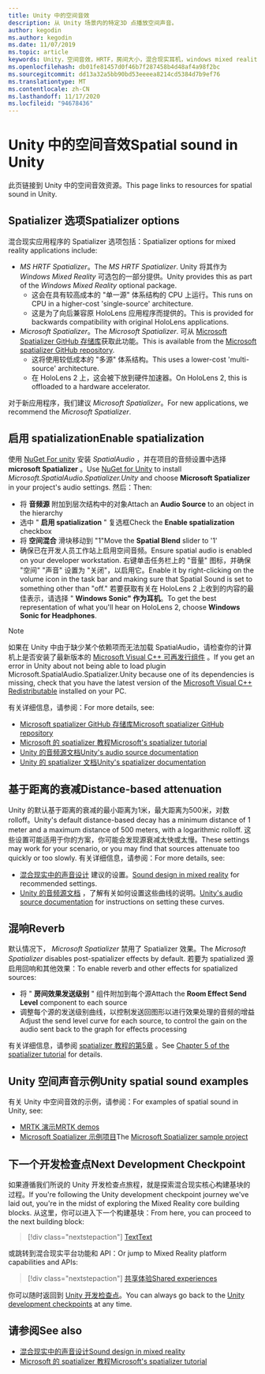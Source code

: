 ```yaml
---
title: Unity 中的空间音效
description: 从 Unity 场景内的特定3D 点播放空间声音。
author: kegodin
ms.author: kegodin
ms.date: 11/07/2019
ms.topic: article
keywords: Unity，空间音效，HRTF，房间大小，混合现实耳机，windows mixed reality 耳机，虚拟现实耳机，MRTK，混合现实工具包，spatializer，回音
ms.openlocfilehash: db01fe81457d0f46b7f287458b4d48af4a98f2bc
ms.sourcegitcommit: dd13a32a5bb90bd53eeeea8214cd5384d7b9ef76
ms.translationtype: MT
ms.contentlocale: zh-CN
ms.lasthandoff: 11/17/2020
ms.locfileid: "94678436"
---
```

# <a name="spatial-sound-in-unity"></a><span data-ttu-id="5b9d7-104">Unity 中的空间音效</span><span class="sxs-lookup"><span data-stu-id="5b9d7-104">Spatial sound in Unity</span></span>

<span data-ttu-id="5b9d7-105">此页链接到 Unity 中的空间音效资源。</span><span class="sxs-lookup"><span data-stu-id="5b9d7-105">This page links to resources for spatial sound in Unity.</span></span>

## <a name="spatializer-options"></a><span data-ttu-id="5b9d7-106">Spatializer 选项</span><span class="sxs-lookup"><span data-stu-id="5b9d7-106">Spatializer options</span></span>
<span data-ttu-id="5b9d7-107">混合现实应用程序的 Spatializer 选项包括：</span><span class="sxs-lookup"><span data-stu-id="5b9d7-107">Spatializer options for mixed reality applications include:</span></span>
* <span data-ttu-id="5b9d7-108">*MS HRTF Spatializer*。</span><span class="sxs-lookup"><span data-stu-id="5b9d7-108">The *MS HRTF Spatializer*.</span></span> <span data-ttu-id="5b9d7-109">Unity 将其作为 *Windows Mixed Reality* 可选包的一部分提供。</span><span class="sxs-lookup"><span data-stu-id="5b9d7-109">Unity provides this as part of the *Windows Mixed Reality* optional package.</span></span>
  * <span data-ttu-id="5b9d7-110">这会在具有较高成本的 "单一源" 体系结构的 CPU 上运行。</span><span class="sxs-lookup"><span data-stu-id="5b9d7-110">This runs on CPU in a higher-cost 'single-source' architecture.</span></span>
  * <span data-ttu-id="5b9d7-111">这是为了向后兼容原 HoloLens 应用程序而提供的。</span><span class="sxs-lookup"><span data-stu-id="5b9d7-111">This is provided for backwards compatibility with original HoloLens applications.</span></span>
* <span data-ttu-id="5b9d7-112">*Microsoft Spatializer*。</span><span class="sxs-lookup"><span data-stu-id="5b9d7-112">The *Microsoft Spatializer*.</span></span> <span data-ttu-id="5b9d7-113">可从 [Microsoft Spatializer GitHub 存储库](https://github.com/microsoft/spatialaudio-unity)获取此功能。</span><span class="sxs-lookup"><span data-stu-id="5b9d7-113">This is available from the [Microsoft spatializer GitHub repository](https://github.com/microsoft/spatialaudio-unity).</span></span>
  * <span data-ttu-id="5b9d7-114">这将使用较低成本的 "多源" 体系结构。</span><span class="sxs-lookup"><span data-stu-id="5b9d7-114">This uses a lower-cost 'multi-source' architecture.</span></span>
  * <span data-ttu-id="5b9d7-115">在 HoloLens 2 上，这会被下放到硬件加速器。</span><span class="sxs-lookup"><span data-stu-id="5b9d7-115">On HoloLens 2, this is offloaded to a hardware accelerator.</span></span>

<span data-ttu-id="5b9d7-116">对于新应用程序，我们建议 *Microsoft Spatializer*。</span><span class="sxs-lookup"><span data-stu-id="5b9d7-116">For new applications, we recommend the *Microsoft Spatializer*.</span></span>

## <a name="enable-spatialization"></a><span data-ttu-id="5b9d7-117">启用 spatialization</span><span class="sxs-lookup"><span data-stu-id="5b9d7-117">Enable spatialization</span></span>

<span data-ttu-id="5b9d7-118">使用 [NuGet For unity](https://github.com/GlitchEnzo/NuGetForUnity/releases/latest) 安装 _SpatialAudio_ ，并在项目的音频设置中选择 **microsoft Spatializer** 。</span><span class="sxs-lookup"><span data-stu-id="5b9d7-118">Use [NuGet for Unity](https://github.com/GlitchEnzo/NuGetForUnity/releases/latest) to install _Microsoft.SpatialAudio.Spatializer.Unity_ and choose **Microsoft Spatializer** in your project's audio settings.</span></span> <span data-ttu-id="5b9d7-119">然后：</span><span class="sxs-lookup"><span data-stu-id="5b9d7-119">Then:</span></span>
* <span data-ttu-id="5b9d7-120">将 **音频源** 附加到层次结构中的对象</span><span class="sxs-lookup"><span data-stu-id="5b9d7-120">Attach an **Audio Source** to an object in the hierarchy</span></span>
* <span data-ttu-id="5b9d7-121">选中 " **启用 spatialization** " 复选框</span><span class="sxs-lookup"><span data-stu-id="5b9d7-121">Check the **Enable spatialization** checkbox</span></span>
* <span data-ttu-id="5b9d7-122">将 **空间混合** 滑块移动到 "1"</span><span class="sxs-lookup"><span data-stu-id="5b9d7-122">Move the **Spatial Blend** slider to '1'</span></span>
* <span data-ttu-id="5b9d7-123">确保已在开发人员工作站上启用空间音频。</span><span class="sxs-lookup"><span data-stu-id="5b9d7-123">Ensure spatial audio is enabled on your developer workstation.</span></span> <span data-ttu-id="5b9d7-124">右键单击任务栏上的 "音量" 图标，并确保 "空间" "声音" 设置为 "关闭"，以启用它。</span><span class="sxs-lookup"><span data-stu-id="5b9d7-124">Enable it by right-clicking on the volume icon in the task bar and making sure that Spatial Sound is set to something other than "off."</span></span> <span data-ttu-id="5b9d7-125">若要获取有关在 HoloLens 2 上收到的内容的最佳表示，请选择 " **Windows Sonic" 作为耳机**。</span><span class="sxs-lookup"><span data-stu-id="5b9d7-125">To get the best representation of what you'll hear on HoloLens 2, choose **Windows Sonic for Headphones**.</span></span>

>[!NOTE]
><span data-ttu-id="5b9d7-126">如果在 Unity 中由于缺少某个依赖项而无法加载 SpatialAudio，请检查你的计算机上是否安装了最新版本的 [Microsoft Visual C++ 可再发行组件](https://support.microsoft.com/en-us/help/2977003/the-latest-supported-visual-c-downloads) 。</span><span class="sxs-lookup"><span data-stu-id="5b9d7-126">If you get an error in Unity about not being able to load plugin Microsoft.SpatialAudio.Spatializer.Unity because one of its dependencies is missing, check that you have the latest version of the [Microsoft Visual C++ Redistributable](https://support.microsoft.com/en-us/help/2977003/the-latest-supported-visual-c-downloads) installed on your PC.</span></span>

<span data-ttu-id="5b9d7-127">有关详细信息，请参阅：</span><span class="sxs-lookup"><span data-stu-id="5b9d7-127">For more details, see:</span></span>
* [<span data-ttu-id="5b9d7-128">Microsoft spatializer GitHub 存储库</span><span class="sxs-lookup"><span data-stu-id="5b9d7-128">Microsoft spatializer GitHub repository</span></span>](https://github.com/microsoft/spatialaudio-unity)
* [<span data-ttu-id="5b9d7-129">Microsoft 的 spatializer 教程</span><span class="sxs-lookup"><span data-stu-id="5b9d7-129">Microsoft's spatializer tutorial</span></span>](tutorials/unity-spatial-audio-ch1.md)
* [<span data-ttu-id="5b9d7-130">Unity 的音频源文档</span><span class="sxs-lookup"><span data-stu-id="5b9d7-130">Unity's audio source documentation</span></span>](https://docs.unity3d.com/2019.3/Documentation/Manual/class-AudioSource.html)
* [<span data-ttu-id="5b9d7-131">Unity 的 spatializer 文档</span><span class="sxs-lookup"><span data-stu-id="5b9d7-131">Unity's spatializer documentation</span></span>](https://docs.unity3d.com/Manual/VRAudioSpatializer.html)

## <a name="distance-based-attenuation"></a><span data-ttu-id="5b9d7-132">基于距离的衰减</span><span class="sxs-lookup"><span data-stu-id="5b9d7-132">Distance-based attenuation</span></span>
<span data-ttu-id="5b9d7-133">Unity 的默认基于距离的衰减的最小距离为1米，最大距离为500米，对数 rolloff。</span><span class="sxs-lookup"><span data-stu-id="5b9d7-133">Unity's default distance-based decay has a minimum distance of 1 meter and a maximum distance of 500 meters, with a logarithmic rolloff.</span></span> <span data-ttu-id="5b9d7-134">这些设置可能适用于你的方案，你可能会发现源衰减太快或太慢。</span><span class="sxs-lookup"><span data-stu-id="5b9d7-134">These settings may work for your scenario, or you may find that sources attenuate too quickly or too slowly.</span></span> <span data-ttu-id="5b9d7-135">有关详细信息，请参阅：</span><span class="sxs-lookup"><span data-stu-id="5b9d7-135">For more details, see:</span></span>
* <span data-ttu-id="5b9d7-136">[混合现实中的声音设计](../../design/spatial-sound-design.md) 建议的设置。</span><span class="sxs-lookup"><span data-stu-id="5b9d7-136">[Sound design in mixed reality](../../design/spatial-sound-design.md) for recommended settings.</span></span>
* <span data-ttu-id="5b9d7-137">[Unity 的音频源文档](https://docs.unity3d.com/2019.3/Documentation/Manual/class-AudioSource.html) ，了解有关如何设置这些曲线的说明。</span><span class="sxs-lookup"><span data-stu-id="5b9d7-137">[Unity's audio source documentation](https://docs.unity3d.com/2019.3/Documentation/Manual/class-AudioSource.html) for instructions on setting these curves.</span></span>

## <a name="reverb"></a><span data-ttu-id="5b9d7-138">混响</span><span class="sxs-lookup"><span data-stu-id="5b9d7-138">Reverb</span></span>
<span data-ttu-id="5b9d7-139">默认情况下， _Microsoft Spatializer_ 禁用了 Spatializer 效果。</span><span class="sxs-lookup"><span data-stu-id="5b9d7-139">The _Microsoft Spatializer_ disables post-spatializer effects by default.</span></span> <span data-ttu-id="5b9d7-140">若要为 spatialized 源启用回响和其他效果：</span><span class="sxs-lookup"><span data-stu-id="5b9d7-140">To enable reverb and other effects for spatialized sources:</span></span>
* <span data-ttu-id="5b9d7-141">将 " **房间效果发送级别** " 组件附加到每个源</span><span class="sxs-lookup"><span data-stu-id="5b9d7-141">Attach the **Room Effect Send Level** component to each source</span></span>
* <span data-ttu-id="5b9d7-142">调整每个源的发送级别曲线，以控制发送回图形以进行效果处理的音频的增益</span><span class="sxs-lookup"><span data-stu-id="5b9d7-142">Adjust the send level curve for each source, to control the gain on the audio sent back to the graph for effects processing</span></span>

<span data-ttu-id="5b9d7-143">有关详细信息，请参阅 [spatializer 教程的第5章](tutorials/unity-spatial-audio-ch5.md) 。</span><span class="sxs-lookup"><span data-stu-id="5b9d7-143">See [Chapter 5 of the spatializer tutorial](tutorials/unity-spatial-audio-ch5.md) for details.</span></span>

## <a name="unity-spatial-sound-examples"></a><span data-ttu-id="5b9d7-144">Unity 空间声音示例</span><span class="sxs-lookup"><span data-stu-id="5b9d7-144">Unity spatial sound examples</span></span>
<span data-ttu-id="5b9d7-145">有关 Unity 中空间音效的示例，请参阅：</span><span class="sxs-lookup"><span data-stu-id="5b9d7-145">For examples of spatial sound in Unity, see:</span></span>
* [<span data-ttu-id="5b9d7-146">MRTK 演示</span><span class="sxs-lookup"><span data-stu-id="5b9d7-146">MRTK demos</span></span>](https://github.com/microsoft/MixedRealityToolkit-Unity/tree/mrtk_release/Assets/MixedRealityToolkit.Examples/Demos/Audio)
* <span data-ttu-id="5b9d7-147">[Microsoft Spatializer 示例项目](https://github.com/microsoft/spatialaudio-unity/tree/master/Samples/MicrosoftSpatializerSample)</span><span class="sxs-lookup"><span data-stu-id="5b9d7-147">The [Microsoft Spatializer sample project](https://github.com/microsoft/spatialaudio-unity/tree/master/Samples/MicrosoftSpatializerSample)</span></span>

## <a name="next-development-checkpoint"></a><span data-ttu-id="5b9d7-148">下一个开发检查点</span><span class="sxs-lookup"><span data-stu-id="5b9d7-148">Next Development Checkpoint</span></span>

<span data-ttu-id="5b9d7-149">如果遵循我们所说的 Unity 开发检查点旅程，就是探索混合现实核心构建基块的过程。</span><span class="sxs-lookup"><span data-stu-id="5b9d7-149">If you're following the Unity development checkpoint journey we've laid out, you're in the midst of exploring the Mixed Reality core building blocks.</span></span> <span data-ttu-id="5b9d7-150">从这里，你可以进入下一个构建基块：</span><span class="sxs-lookup"><span data-stu-id="5b9d7-150">From here, you can proceed to the next building block:</span></span>

> [!div class="nextstepaction"]
> [<span data-ttu-id="5b9d7-151">Text</span><span class="sxs-lookup"><span data-stu-id="5b9d7-151">Text</span></span>](text-in-unity.md)

<span data-ttu-id="5b9d7-152">或跳转到混合现实平台功能和 API：</span><span class="sxs-lookup"><span data-stu-id="5b9d7-152">Or jump to Mixed Reality platform capabilities and APIs:</span></span>

> [!div class="nextstepaction"]
> [<span data-ttu-id="5b9d7-153">共享体验</span><span class="sxs-lookup"><span data-stu-id="5b9d7-153">Shared experiences</span></span>](shared-experiences-in-unity.md)

<span data-ttu-id="5b9d7-154">你可以随时返回到 [Unity 开发检查点](unity-development-overview.md#2-core-building-blocks)。</span><span class="sxs-lookup"><span data-stu-id="5b9d7-154">You can always go back to the [Unity development checkpoints](unity-development-overview.md#2-core-building-blocks) at any time.</span></span>

## <a name="see-also"></a><span data-ttu-id="5b9d7-155">请参阅</span><span class="sxs-lookup"><span data-stu-id="5b9d7-155">See also</span></span>
* [<span data-ttu-id="5b9d7-156">混合现实中的声音设计</span><span class="sxs-lookup"><span data-stu-id="5b9d7-156">Sound design in mixed reality</span></span>](../../design/spatial-sound-design.md)
* [<span data-ttu-id="5b9d7-157">Microsoft 的 spatializer 教程</span><span class="sxs-lookup"><span data-stu-id="5b9d7-157">Microsoft's spatializer tutorial</span></span>](tutorials/unity-spatial-audio-ch1.md)
